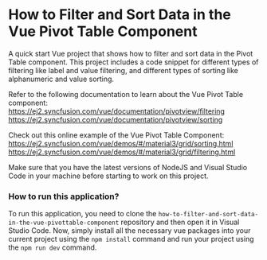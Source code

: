 # How to Filter and Sort Data in the Vue Pivot Table Component
A quick start Vue project that shows how to filter and sort data in the Pivot Table component.  This project includes a code snippet for different types of filtering like label and value filtering, and different types of sorting like alphanumeric and value sorting.
 
Refer to the following documentation to learn about the Vue Pivot Table component: 
https://ej2.syncfusion.com/vue/documentation/pivotview/filtering
https://ej2.syncfusion.com/vue/documentation/pivotview/sorting

Check out this online example of the Vue Pivot Table Component:
https://ej2.syncfusion.com/vue/demos/#/material3/grid/sorting.html
https://ej2.syncfusion.com/vue/demos/#/material3/grid/filtering.html

Make sure that you have the latest versions of NodeJS and Visual Studio Code in your machine before starting to work on this project.

### How to run this application?
To run this application, you need to clone the `how-to-filter-and-sort-data-in-the-vue-pivottable-component` repository and then open it in Visual Studio Code. Now, simply install all the necessary vue packages into your current project using the `npm install` command and run your project using the `npm run dev` command.
